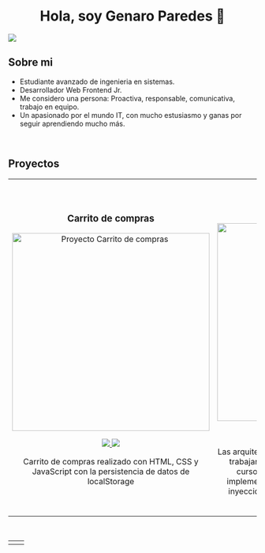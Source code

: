 <div align="center">
<h1 align="center">Hola, soy <span text='bold'>Genaro Paredes</span> 👋</h1>
</div>
<img src="https://noticias-ai.com/wp-content/uploads/2023/03/GitHub-inteligencia-artificial-1024x512.webp">

## Sobre mi

- Estudiante avanzado de ingenieria en sistemas.
- Desarrollador Web Frontend Jr.
- Me considero una persona: Proactiva, responsable, comunicativa, trabajo en equipo.
- Un apasionado por el mundo IT, con mucho estusiasmo y ganas por seguir aprendiendo mucho más.
<br>

## Proyectos
<table>
<tr>
<td width="50%">
<h3 align="center">Carrito de compras</h3>
<div align="center">
<a href="https://github.com/GenaroParedes/CarritoCompras" target="_blank"><img src="https://hostingplus.ar/wp-content/uploads/2023/08/Importancia-del-carrito-de-compra.jpg" width="400" alt="Proyecto Carrito de compras"></a>
<p>
<a href="https://github.com/GenaroParedes/CarritoCompras" target="_blank">
<img src="https://img.shields.io/badge/CÓDIGO-ff9?style=for-the-badge&logo=github&logoColor=black">
</a>
<a href="https://carritocomprasjavascript.netlify.app/" target="_blank">
<img src="https://img.shields.io/badge/-Netlify-green?style=for-the-badge&color=fbfc40">
</a>
</p>
<p>Carrito de compras realizado con HTML, CSS y JavaScript con la persistencia de datos de localStorage</p>
</div>
                                                                                      
</td>

<td width="50%">
               <br>
<h3 align="center">Arquitectura MVVM</h3>
<div align="center">                                       
<a href="https://github.com/ArisGuimera/SimpleAndroidMVVM" target="_blank"><img src="https://i.imgur.com/7uCBigG.jpg" width="400" alt="Curso arquitectura MVVM"></a>
<br>
<p>
<a href="https://github.com/ArisGuimera/SimpleAndroidMVVM" target="_blank">
<img src="https://img.shields.io/badge/C%C3%93DIGO-80ffaa?style=for-the-badge&logo=github&logoColor=black">
</a>
<a href="https://youtu.be/hhhSMXi0R3E" target="_blank">
<img src="https://img.shields.io/badge/-Netlify-green?style=for-the-badge&color=3fFD7f">
</a>
</p>
</p>Las arquitecturas son <strong>IMPRESCINDIBLES</strong> para poder trabajar como desarrollador/a Android. En este curso, divido por ramas irás aprendiendo a implementar una arquitectura real y robusta con inyección de dependencias, clean architecture, testing y mucho más.</p>
</div>                                                             
</table>                                                                                 
</div>
<br>

<table>
<tr>
<td width="50%">

                                                                                      
</td>       

<td width="50%">

                                                                                      
</td>  
</table>                                                                                 
</div>
<br>
